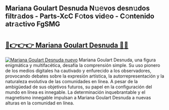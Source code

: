 ## Mariana Goulart Desnuda N𝚞𝚎vos desn𝚞dos filtr𝚊dos - Parts-XcC F𝚘tos vid𝚎o - C𝚘ntenido atr𝚊ctivo FgSMG

# <h2><a href="http://mbay2r.tromn.icu/?c=Mariana+Goulart+Desnuda">🔗👉👉👉 Mariana Goulart Desnuda 🔗🔗</a></h2>

[![Mariana Goulart Desnuda nuevo](https://i.imgur.com/pEAQMta.gif)](http://mbay2r.tromn.icu/?c=Mariana+Goulart+Desnuda)
Mariana Goulart Desnuda, una figura enigmática y multifacética, desafía la comprensión simple. Su uso pionero de los medios digitales ha cautivado y enfurecido a los observadores, provocando debates sobre la expresión artística, la autorrepresentación y la naturaleza evolutiva de las comunidades en línea. A pesar de la ambigüedad de sus objetivos futuros, su papel en la configuración del mundo en línea es innegable. La determinación inquebrantable y el magnetismo innegable impulsan a Mariana Goulart Desnuda a nuevas alturas en la comunidad en línea.

